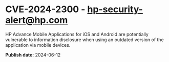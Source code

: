 # CVE-2024-2300 - hp-security-alert@hp.com

HP Advance Mobile Applications for iOS and Android are potentially vulnerable to information disclosure when using an outdated version of the application via mobile devices.

**Publish date:** 2024-06-12

